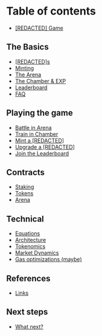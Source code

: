 # Table of contents

* [\[REDACTED\] Game](README.md)

## The Basics

* [\[REDACTED\]s](the-basics/redacted-s.md)
* [Minting](the-basics/minting.md)
* [The Arena](the-basics/the-arena.md)
* [The Chamber & EXP](the-basics/the-chamber-and-exp.md)
* [Leaderboard](the-basics/leaderboard.md)
* [FAQ](the-basics/faq.md)

## Playing the game

* [Battle in Arena](playing-the-game/battle-in-arena.md)
* [Train in Chamber](playing-the-game/train-in-chamber.md)
* [Mint a \[REDACTED\]](playing-the-game/mint-a-redacted.md)
* [Upgrade a \[REDACTED\]](playing-the-game/upgrade-a-redacted.md)
* [Join the Leaderboard](playing-the-game/join-the-leaderboard.md)

## Contracts

* [Staking](contracts/staking.md)
* [Tokens](contracts/tokens.md)
* [Arena](contracts/arena.md)

## Technical

* [Equations](technical/equations.md)
* [Architecture](technical/architecture.md)
* [Tokenomics](technical/tokenomics.md)
* [Market Dynamics](technical/market-dynamics.md)
* [Gas optimizations (maybe)](technical/gas-optimizations-maybe.md)

## References

* [Links](references/links.md)

## Next steps

* [What next?](next-steps/what-next.md)

